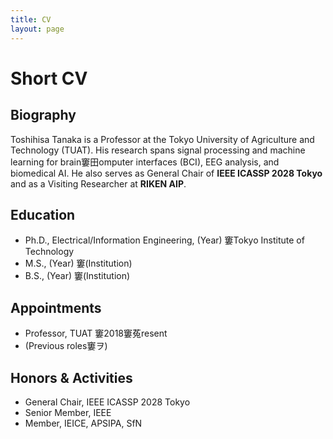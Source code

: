 ```yaml
---
title: CV
layout: page
---
```


# Short CV

## Biography
Toshihisa Tanaka is a Professor at the Tokyo University of Agriculture and Technology (TUAT). His research spans signal processing and machine learning for brain窶田omputer interfaces (BCI), EEG analysis, and biomedical AI. He also serves as General Chair of **IEEE ICASSP 2028 Tokyo** and as a Visiting Researcher at **RIKEN AIP**.

## Education
- Ph.D., Electrical/Information Engineering, (Year) 窶Tokyo Institute of Technology
- M.S., (Year) 窶(Institution)
- B.S., (Year) 窶(Institution)

## Appointments
- Professor, TUAT 窶2018窶菟resent
- (Previous roles窶ヲ)

## Honors & Activities
- General Chair, IEEE ICASSP 2028 Tokyo
- Senior Member, IEEE
- Member, IEICE, APSIPA, SfN
